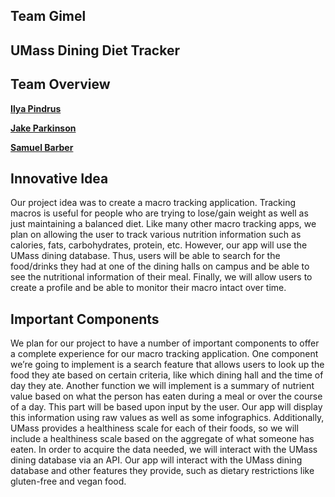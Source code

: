 ﻿
## Team Gimel
  

## UMass Dining Diet Tracker

  

## Team Overview

  

[**Ilya Pindrus**](https://github.com/ilya-pindrus)

[**Jake Parkinson**](https://github.com/jakobparkinson)

[**Samuel Barber**](https://github.com/18barbers2)

  

## Innovative Idea

Our project idea was to create a macro tracking application. Tracking macros is useful for people who are trying to lose/gain weight as well as just maintaining a balanced diet. Like many other macro tracking apps, we plan on allowing the user to track various nutrition information such as calories, fats, carbohydrates, protein, etc. However, our app will use the UMass dining database. Thus, users will be able to search for the food/drinks they had at one of the dining halls on campus and be able to see the nutritional information of their meal. Finally, we will allow users to create a profile and be able to monitor their macro intact over time.

## Important Components
We plan for our project to have a number of important components to offer a complete experience for our macro tracking application. One component we’re going to implement is a search feature that allows users to look up the food they ate based on certain criteria, like which dining hall and the time of day they ate. Another function we will implement is a summary of nutrient value based on what the person has eaten during a meal or over the course of a day. This part will be based upon input by the user. Our app will display this information using raw values as well as some infographics. Additionally, UMass provides a healthiness scale for each of their foods, so we will include a healthiness scale based on the aggregate of what someone has eaten. In order to acquire the data needed, we will interact with the UMass dining database via an API. Our app will interact with the UMass dining database and other features they provide, such as dietary restrictions like gluten-free and vegan food.
